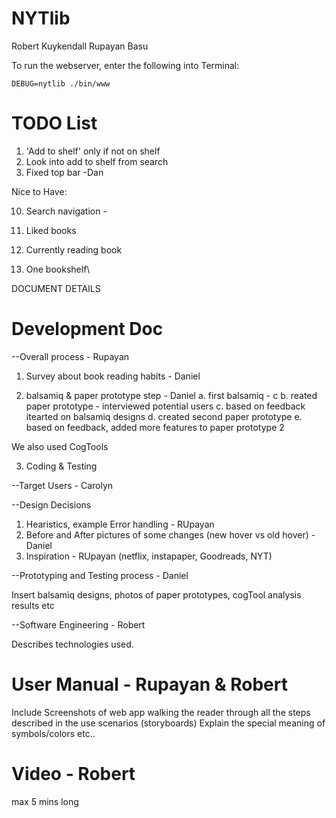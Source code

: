 NYTlib
======

Robert Kuykendall
Rupayan Basu


To run the webserver, enter the following into Terminal:

    DEBUG=nytlib ./bin/www


TODO List
=========

1. 'Add to shelf' only if not on shelf
2. Look into add to shelf from search
3. Fixed top bar -Dan




Nice to Have:

10. Search navigation -

60. Liked books
70. Currently reading book

99. One bookshelf\


DOCUMENT DETAILS


Development Doc
===============

--Overall process - Rupayan

1. Survey about book reading habits - Daniel

2. balsamiq & paper prototype step - Daniel
a. first balsamiq - c
b. reated paper prototype - interviewed potential users
c. based on feedback itearted on balsamiq designs
d. created second paper prototype
e. based on feedback, added more features to paper prototype 2

We also used CogTools 

3. Coding & Testing

--Target Users - Carolyn

--Design Decisions
1. Hearistics, example Error handling - RUpayan
2. Before and After pictures of some changes (new hover vs old hover) - Daniel
3. Inspiration - RUpayan (netflix, instapaper, Goodreads, NYT)

--Prototyping and Testing process - Daniel

Insert balsamiq designs, photos of paper prototypes, cogTool analysis results etc

--Software Engineering - Robert

Describes technologies used.


User Manual - Rupayan & Robert
===========

Include Screenshots of web app walking the reader through all the steps described in the use scenarios (storyboards)
Explain the special meaning of symbols/colors etc..

Video - Robert
=====
max 5 mins long
